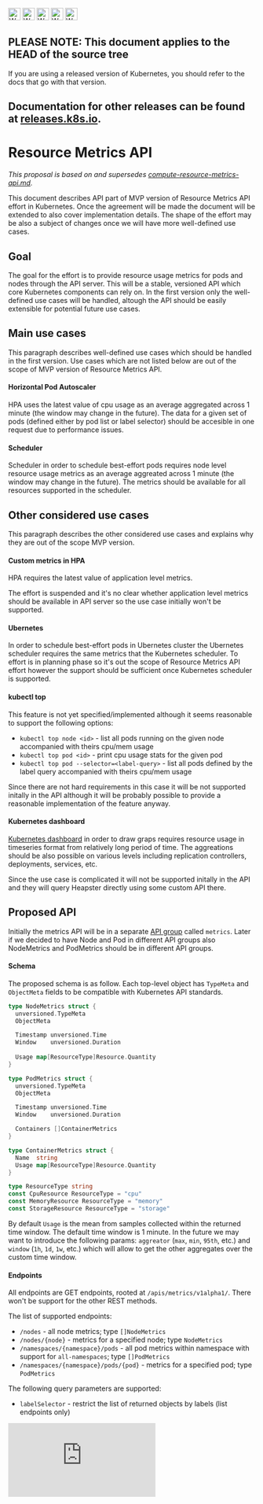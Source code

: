 <!-- BEGIN MUNGE: UNVERSIONED_WARNING -->

<!-- BEGIN STRIP_FOR_RELEASE -->

<img src="http://kubernetes.io/img/warning.png" alt="WARNING"
     width="25" height="25">
<img src="http://kubernetes.io/img/warning.png" alt="WARNING"
     width="25" height="25">
<img src="http://kubernetes.io/img/warning.png" alt="WARNING"
     width="25" height="25">
<img src="http://kubernetes.io/img/warning.png" alt="WARNING"
     width="25" height="25">
<img src="http://kubernetes.io/img/warning.png" alt="WARNING"
     width="25" height="25">

<h2>PLEASE NOTE: This document applies to the HEAD of the source tree</h2>

If you are using a released version of Kubernetes, you should
refer to the docs that go with that version.

Documentation for other releases can be found at
[releases.k8s.io](http://releases.k8s.io).
</strong>
--

<!-- END STRIP_FOR_RELEASE -->

<!-- END MUNGE: UNVERSIONED_WARNING -->

# Resource Metrics API

*This proposal is based on and supersedes [compute-resource-metrics-api.md](compute-resource-metrics-api.md).*

This document describes API part of MVP version of Resource Metrics API effort in Kubernetes.
Once the agreement will be made the document will be extended to also cover implementation details.
The shape of the effort may be also a subject of changes once we will have more well-defined use cases.

## Goal

The goal for the effort is to provide resource usage metrics for pods and nodes through the API server.
This will be a stable, versioned API which core Kubernetes components can rely on.
In the first version only the well-defined use cases will be handled,
altough the API should be easily extensible for potential future use cases.

## Main use cases

This paragraph describes well-defined use cases which should be handled in the first version.
Use cases which are not listed below are out of the scope of MVP version of Resource Metrics API.

#### Horizontal Pod Autoscaler

HPA uses the latest value of cpu usage as an average aggregated across 1 minute
(the window may change in the future). The data for a given set of pods
(defined either by pod list or label selector) should be accesible in one request
due to performance issues.

#### Scheduler

Scheduler in order to schedule best-effort pods requires node level resource usage metrics
as an average aggreated across 1 minute (the window may change in the future).
The metrics should be available for all resources supported in the scheduler.

## Other considered use cases

This paragraph describes the other considered use cases and explains why they are out
of the scope MVP version.

#### Custom metrics in HPA

HPA requires the latest value of application level metrics.

The effort is suspended and it's no clear whether application level metrics should be
available in API server so the use case initially won't be supported.

#### Ubernetes

In order to schedule best-effort pods in Ubernetes cluster the Ubernetes scheduler
requires the same metrics that the Kubernetes scheduler. To effort is in planning phase
so it's out the scope of Resource Metrics API effort however the support should be sufficient
once Kubernetes scheduler is supported.

#### kubectl top

This feature is not yet specified/implemented although it seems reasonable to support the following options:
- ```kubectl top node <id>``` - list all pods running on the given node accompanied with theirs cpu/mem usage
- ```kubectl top pod <id>``` - print cpu usage stats for the given pod
- ```kubectl top pod --selector=<label-query>``` - list all pods defined by the label query accompanied with theirs cpu/mem usage

Since there are not hard requirements in this case it will be not supported initally in the API although
it will be probably possible to provide a reasonable implementation of the feature anyway.

#### Kubernetes dashboard

[Kubernetes dashboard](https://github.com/kubernetes/dashboard) in order to draw graps requires resource usage
in timeseries format from relatively long period of time. The aggreations should be also possible on various levels
including replication controllers, deployments, services, etc.

Since the use case is complicated it will not be supported initally in the API and they will query Heapster
directly using some custom API there.

## Proposed API

Initially the metrics API will be in a separate [API group](api-group.md) called ```metrics```.
Later if we decided to have Node and Pod in different API groups also
NodeMetrics and PodMetrics should be in different API groups.

#### Schema

The proposed schema is as follow. Each top-level object has `TypeMeta` and `ObjectMeta` fields
to be compatible with Kubernetes API standards.

```go
type NodeMetrics struct {
  unversioned.TypeMeta
  ObjectMeta

  Timestamp unversioned.Time
  Window    unversioned.Duration
  
  Usage map[ResourceType]Resource.Quantity
}

type PodMetrics struct {
  unversioned.TypeMeta
  ObjectMeta

  Timestamp unversioned.Time
  Window    unversioned.Duration

  Containers []ContainerMetrics
}

type ContainerMetrics struct {
  Name  string
  Usage map[ResourceType]Resource.Quantity
}

type ResourceType string
const CpuResource ResourceType = "cpu"
const MemoryResource ResourceType = "memory"
const StorageResource ResourceType = "storage"
```

By default `Usage` is the mean from samples collected within the returned time window.
The default time window is 1 minute.
In the future we may want to introduce the following params:
`aggreator` (`max`, `min`, `95th`, etc.) and `window` (`1h`, `1d`, `1w`, etc.)
which will allow to get the other aggregates over the custom time window.

#### Endpoints

All endpoints are GET endpoints, rooted at `/apis/metrics/v1alpha1/`.
There won't be support for the other REST methods.

The list of supported endpoints:
- `/nodes` - all node metrics; type `[]NodeMetrics`
- `/nodes/{node}` - metrics for a specified node; type `NodeMetrics`
- `/namespaces/{namespace}/pods` - all pod metrics within namespace with support for `all-namespaces`; type `[]PodMetrics`
- `/namespaces/{namespace}/pods/{pod}` - metrics for a specified pod; type `PodMetrics`

The following query parameters are supported:
- `labelSelector` - restrict the list of returned objects by labels (list endpoints only)

<!-- BEGIN MUNGE: GENERATED_ANALYTICS -->
[![Analytics](https://kubernetes-site.appspot.com/UA-36037335-10/GitHub/docs/proposals/resource-metrics-api.md?pixel)]()
<!-- END MUNGE: GENERATED_ANALYTICS -->
